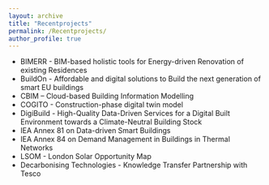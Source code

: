 ```yaml
---
layout: archive
title: "Recentprojects"
permalink: /Recentprojects/
author_profile: true
---
```


- BIMERR - BIM-based holistic tools for Energy-driven Renovation of existing Residences
- BuildOn - Affordable and digital solutions to Build the next generation of smart EU buildings
- CBIM – Cloud-based Building Information Modelling
- COGITO - Construction-phase digital twin model
- DigiBuild - High-Quality Data-Driven Services for a Digital Built Environment towards a Climate-Neutral Building Stock
- IEA Annex 81 on Data-driven Smart Buildings
- IEA Annex 84 on Demand Management in Buildings in Thermal Networks
- LSOM - London Solar Opportunity Map
- Decarbonising Technologies - Knowledge Transfer Partnership with Tesco 
